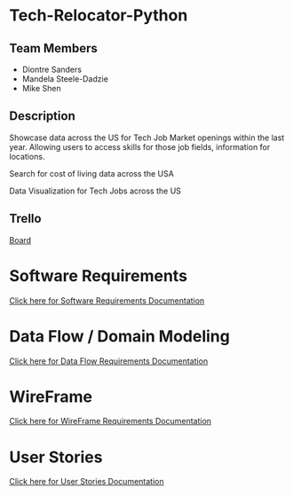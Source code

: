 # Tech-Relocator-Python



## Team Members
- Diontre Sanders
- Mandela Steele-Dadzie
- Mike Shen

## Description

Showcase data across the US for Tech Job Market openings within the last year. Allowing users to access skills for those job fields, information for locations.

Search for cost of living data across the USA

Data Visualization for Tech Jobs across the US


## Trello
[Board](https://trello.com/b/Vh0RhuDe/tech-relocator)

# Software Requirements

[Click here for Software Requirements Documentation](https://docs.google.com/document/d/1uNsLwTghNdRuhU91hhR9tAfnQ0FBedqrMD659uALwac/edit#heading=h.4vb9njxdiurg)

# Data Flow / Domain Modeling

[Click here for Data Flow Requirements Documentation](https://www.figma.com/file/Xs7KWMTooqGyDgUJHHS8Cd/Tech-Relocators-Domain-Model?type=whiteboard&node-id=0-1&t=8KkkAJ3ARZ5MjiXi-0)

# WireFrame

[Click here for WireFrame Requirements Documentation](https://www.figma.com/file/1xmBZIcWOeWTeF7NFFcyKN/Tech-Relocator-Wireframe?type=whiteboard&node-id=0-1&t=JbwNkGU0CaDHZuO7-0)

# User Stories

[Click here for User Stories Documentation](https://docs.google.com/document/d/1t-FPML2457pX6DXI7BZiLLZBzYQPKEUVshsQSxYiPDg/edit#heading=h.2d0c2fwgg60x)
